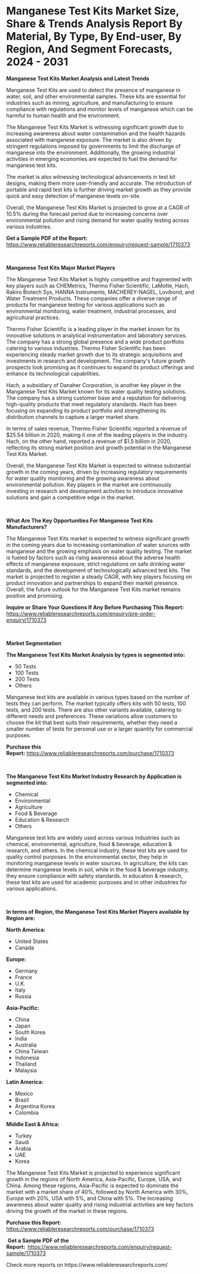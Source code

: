 <p><h1>Manganese Test Kits Market Size, Share & Trends Analysis Report By Material, By Type, By End-user, By Region, And Segment Forecasts, 2024 - 2031</h1></p><p><strong>Manganese Test Kits Market Analysis and Latest Trends</strong></p>
<p><p>Manganese Test Kits are used to detect the presence of manganese in water, soil, and other environmental samples. These kits are essential for industries such as mining, agriculture, and manufacturing to ensure compliance with regulations and monitor levels of manganese which can be harmful to human health and the environment.</p><p>The Manganese Test Kits Market is witnessing significant growth due to increasing awareness about water contamination and the health hazards associated with manganese exposure. The market is also driven by stringent regulations imposed by governments to limit the discharge of manganese into the environment. Additionally, the growing industrial activities in emerging economies are expected to fuel the demand for manganese test kits.</p><p>The market is also witnessing technological advancements in test kit designs, making them more user-friendly and accurate. The introduction of portable and rapid test kits is further driving market growth as they provide quick and easy detection of manganese levels on-site.</p><p>Overall, the Manganese Test Kits Market is projected to grow at a CAGR of 10.5% during the forecast period due to increasing concerns over environmental pollution and rising demand for water quality testing across various industries.</p></p>
<p><strong>Get a Sample PDF of the Report:&nbsp;</strong> <a href="https://www.reliableresearchreports.com/enquiry/request-sample/1710373">https://www.reliableresearchreports.com/enquiry/request-sample/1710373</a></p>
<p>&nbsp;</p>
<p><strong>Manganese Test Kits Major Market Players</strong></p>
<p><p>The Manganese Test Kits Market is highly competitive and fragmented with key players such as CHEMetrics, Thermo Fisher Scientific, LaMotte, Hach, Rakiro Biotech Sys, HANNA Instruments, MACHEREY-NAGEL, Lovibond, and Water Treatment Products. These companies offer a diverse range of products for manganese testing for various applications such as environmental monitoring, water treatment, industrial processes, and agricultural practices.</p><p>Thermo Fisher Scientific is a leading player in the market known for its innovative solutions in analytical instrumentation and laboratory services. The company has a strong global presence and a wide product portfolio catering to various industries. Thermo Fisher Scientific has been experiencing steady market growth due to its strategic acquisitions and investments in research and development. The company's future growth prospects look promising as it continues to expand its product offerings and enhance its technological capabilities.</p><p>Hach, a subsidiary of Danaher Corporation, is another key player in the Manganese Test Kits Market known for its water quality testing solutions. The company has a strong customer base and a reputation for delivering high-quality products that meet regulatory standards. Hach has been focusing on expanding its product portfolio and strengthening its distribution channels to capture a larger market share.</p><p>In terms of sales revenue, Thermo Fisher Scientific reported a revenue of $25.54 billion in 2020, making it one of the leading players in the industry. Hach, on the other hand, reported a revenue of $1.5 billion in 2020, reflecting its strong market position and growth potential in the Manganese Test Kits Market.</p><p>Overall, the Manganese Test Kits Market is expected to witness substantial growth in the coming years, driven by increasing regulatory requirements for water quality monitoring and the growing awareness about environmental pollution. Key players in the market are continuously investing in research and development activities to introduce innovative solutions and gain a competitive edge in the market.</p></p>
<p>&nbsp;</p>
<p><strong>What Are The Key Opportunities For Manganese Test Kits Manufacturers?</strong></p>
<p><p>The Manganese Test Kits market is expected to witness significant growth in the coming years due to increasing contamination of water sources with manganese and the growing emphasis on water quality testing. The market is fueled by factors such as rising awareness about the adverse health effects of manganese exposure, strict regulations on safe drinking water standards, and the development of technologically advanced test kits. The market is projected to register a steady CAGR, with key players focusing on product innovation and partnerships to expand their market presence. Overall, the future outlook for the Manganese Test Kits market remains positive and promising.</p></p>
<p><strong>Inquire or Share Your Questions If Any Before Purchasing This Report:</strong> <a href="https://www.reliableresearchreports.com/enquiry/pre-order-enquiry/1710373">https://www.reliableresearchreports.com/enquiry/pre-order-enquiry/1710373</a></p>
<p>&nbsp;</p>
<p><strong>Market Segmentation</strong></p>
<p><strong>The Manganese Test Kits Market Analysis by types is segmented into:</strong></p>
<p><ul><li>50 Tests</li><li>100 Tests</li><li>200 Tests</li><li>Others</li></ul></p>
<p><p>Manganese test kits are available in various types based on the number of tests they can perform. The market typically offers kits with 50 tests, 100 tests, and 200 tests. There are also other variants available, catering to different needs and preferences. These variations allow customers to choose the kit that best suits their requirements, whether they need a smaller number of tests for personal use or a larger quantity for commercial purposes.</p></p>
<p><strong>Purchase this Report:&nbsp;</strong><a href="https://www.reliableresearchreports.com/purchase/1710373">https://www.reliableresearchreports.com/purchase/1710373</a></p>
<p>&nbsp;</p>
<p><strong>The Manganese Test Kits Market Industry Research by Application is segmented into:</strong></p>
<p><ul><li>Chemical</li><li>Environmental</li><li>Agriculture</li><li>Food & Beverage</li><li>Education & Research</li><li>Others</li></ul></p>
<p><p>Manganese test kits are widely used across various industries such as chemical, environmental, agriculture, food & beverage, education & research, and others. In the chemical industry, these test kits are used for quality control purposes. In the environmental sector, they help in monitoring manganese levels in water sources. In agriculture, the kits can determine manganese levels in soil, while in the food & beverage industry, they ensure compliance with safety standards. In education & research, these test kits are used for academic purposes and in other industries for various applications.</p></p>
<p>&nbsp;</p>
<p><strong>In terms of Region, the Manganese Test Kits Market Players available by Region are:</strong></p>
<p>
    <p> <strong> North America: </strong>
        <ul>
            <li>United States</li>
            <li>Canada</li>
        </ul>
        </p> 
    <p> <strong> Europe: </strong>
        <ul>
            <li>Germany</li>
            <li>France</li>
            <li>U.K.</li>
            <li>Italy</li>
            <li>Russia</li>
        </ul>
        </p> 
    <p> <strong> Asia-Pacific: </strong>
        <ul>
            <li>China</li>
            <li>Japan</li>
            <li>South Korea</li>
            <li>India</li>
            <li>Australia</li>
            <li>China Taiwan</li>
            <li>Indonesia</li>
            <li>Thailand</li>
            <li>Malaysia</li>
        </ul>
        </p> 
    <p> <strong> Latin America: </strong>
        <ul>
            <li>Mexico</li>
            <li>Brazil</li>
            <li>Argentina Korea</li>
            <li>Colombia</li>
        </ul>
        </p> 
    <p> <strong> Middle East & Africa: </strong>
        <ul>
            <li>Turkey</li>
            <li>Saudi</li>
            <li>Arabia</li>
            <li>UAE</li>
            <li>Korea</li>
        </ul>
    </p>
    </p>
<p><p>The Manganese Test Kits Market is projected to experience significant growth in the regions of North America, Asia-Pacific, Europe, USA, and China. Among these regions, Asia-Pacific is expected to dominate the market with a market share of 40%, followed by North America with 30%, Europe with 20%, USA with 5%, and China with 5%. The increasing awareness about water quality and rising industrial activities are key factors driving the growth of the market in these regions.</p></p>
<p><strong>Purchase this Report: </strong><a href="https://www.reliableresearchreports.com/purchase/1710373">https://www.reliableresearchreports.com/purchase/1710373</a></p>
<p>&nbsp;<strong>Get a Sample PDF of the Report:&nbsp;&nbsp;</strong><a href="https://www.reliableresearchreports.com/enquiry/request-sample/1710373">https://www.reliableresearchreports.com/enquiry/request-sample/1710373</a></p>
<p><strong></strong></p>
<p>Check more reports on https://www.reliableresearchreports.com/</p>